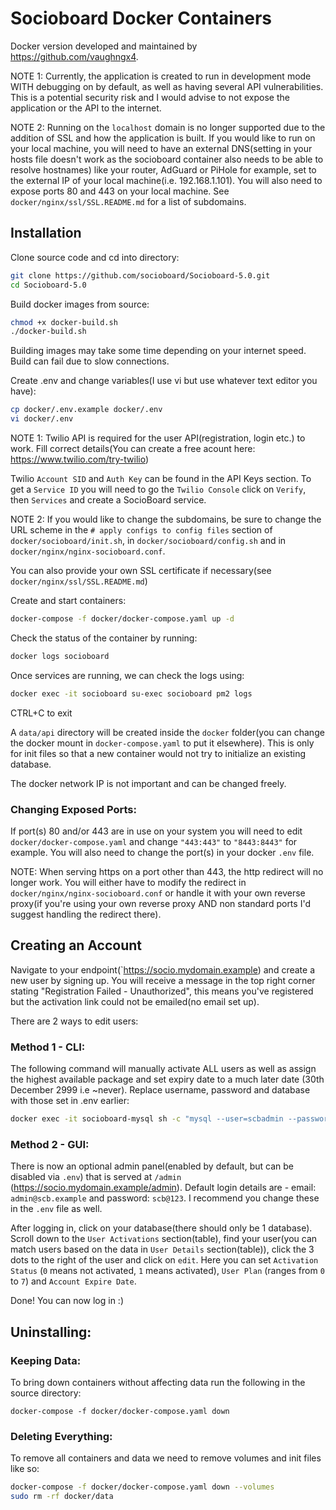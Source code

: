 # Socioboard Docker Containers
Docker version developed and maintained by https://github.com/vaughngx4.

NOTE 1: Currently, the application is created to run in development mode WITH debugging on by default, as well as having several API vulnerabilities. This is a potential security risk and I would advise to not expose the application or the API to the internet.

NOTE 2: Running on the `localhost` domain is no longer supported due to the addition of SSL and how the application is built. If you would like to run on your local machine, you will need to have an external DNS(setting in your hosts file doesn't work as the socioboard container also needs to be able to resolve hostnames) like your router, AdGuard or PiHole for example, set to the external IP of your local machine(i.e. 192.168.1.101). You will also need to expose ports 80 and 443 on your local machine. See `docker/nginx/ssl/SSL.README.md` for a list of subdomains.

## Installation
Clone source code and cd into directory:
```bash
git clone https://github.com/socioboard/Socioboard-5.0.git
cd Socioboard-5.0
```

Build docker images from source:
```bash
chmod +x docker-build.sh
./docker-build.sh
```
Building images may take some time depending on your internet speed. Build can fail due to slow connections.

Create .env and change variables(I use vi but use whatever text editor you have):
```bash
cp docker/.env.example docker/.env
vi docker/.env
```

NOTE 1: Twilio API is required for the user API(registration, login etc.) to work. Fill correct details(You can create a free acount here: https://www.twilio.com/try-twilio)

Twilio `Account SID` and `Auth Key` can be found in the API Keys section. To get a `Service ID` you will need to go the `Twilio Console` click on `Verify`, then `Services` and create a SocioBoard service.

NOTE 2: If you would like to change the subdomains, be sure to change the URL scheme in the `# apply configs to config files` section of `docker/socioboard/init.sh`, in `docker/socioboard/config.sh` and in `docker/nginx/nginx-socioboard.conf`.

You can also provide your own SSL certificate if necessary(see `docker/nginx/ssl/SSL.README.md`)

Create and start containers:
```bash
docker-compose -f docker/docker-compose.yaml up -d
```

Check the status of the container by running:
```bash
docker logs socioboard
```

Once services are running, we can check the logs using:
```bash
docker exec -it socioboard su-exec socioboard pm2 logs
```
CTRL+C to exit

A `data/api` directory will be created inside the `docker` folder(you can change the docker mount in `docker-compose.yaml` to put it elsewhere). This is only for init files so that a new container would not try to initialize an existing database.

The docker network IP is not important and can be changed freely.

### Changing Exposed Ports:
If port(s) 80 and/or 443 are in use on your system you will need to edit `docker/docker-compose.yaml` and change `"443:443"` to `"8443:8443"` for example. You will also need to change the port(s) in your docker `.env` file.

NOTE: When serving https on a port other than 443, the http redirect will no longer work. You will either have to modify the redirect in `docker/nginx/nginx-socioboard.conf` or handle it with your own reverse proxy(if you're using your own reverse proxy AND non standard ports I'd suggest handling the redirect there).

## Creating an Account
Navigate to your endpoint(`https://socio.mydomain.example) and create a new user by signing up. You will receive a message in the top right corner stating "Registration Failed - Unauthorized", this means you've registered but the activation link could not be emailed(no email set up).

There are 2 ways to edit users:
### Method 1 - CLI:
The following command will manually activate ALL users as well as assign the highest available package and set expiry date to a much later date (30th December 2999 i.e ~never). Replace username, password and database with those set in .env earlier:
```bash
docker exec -it socioboard-mysql sh -c "mysql --user=scbadmin --password=sqlpass --database=scbsql < /perma-act-users.sql"
```

### Method 2 - GUI:
There is now an optional admin panel(enabled by default, but can be disabled via `.env`) that is served at `/admin` (https://socio.mydomain.example/admin). Default login details are - email: `admin@scb.example` and password: `scb@123`. I recommend you change these in the `.env` file as well.

After logging in, click on your database(there should only be 1 database). Scroll down to the `User Activations` section(table), find your user(you can match users based on the data in `User Details` section(table)), click the 3 dots to the right of the user and click on `edit`. Here you can set `Activation Status` (`0` means not activated, `1` means activated), `User Plan` (ranges from `0` to `7`) and `Account Expire Date`.

Done! You can now log in :)

## Uninstalling:
### Keeping Data:
To bring down containers without affecting data run the following in the source directory:
```
docker-compose -f docker/docker-compose.yaml down
```

### Deleting Everything:
To remove all containers and data we need to remove volumes and init files like so:
```bash
docker-compose -f docker/docker-compose.yaml down --volumes
sudo rm -rf docker/data
```
